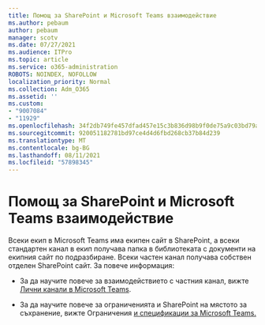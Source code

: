 ```yaml
---
title: Помощ за SharePoint и Microsoft Teams взаимодействие
ms.author: pebaum
author: pebaum
manager: scotv
ms.date: 07/27/2021
ms.audience: ITPro
ms.topic: article
ms.service: o365-administration
ROBOTS: NOINDEX, NOFOLLOW
localization_priority: Normal
ms.collection: Adm_O365
ms.assetid: ''
ms.custom:
- "9007084"
- "11929"
ms.openlocfilehash: 34f2db749fe457dfad457e15c3b836d98b9f0de75a9c03bd79a3c1a8f4d4d4de
ms.sourcegitcommit: 920051182781bd97ce4d4d6fbd268cb37b84d239
ms.translationtype: MT
ms.contentlocale: bg-BG
ms.lasthandoff: 08/11/2021
ms.locfileid: "57898345"
---
```

# <a name="help-with-the-sharepoint-and-microsoft-teams-interaction"></a>Помощ за SharePoint и Microsoft Teams взаимодействие

Всеки екип в Microsoft Teams има екипен сайт в SharePoint, а всеки стандартен канал в екип получава папка в библиотеката с документи на екипния сайт по подразбиране. Всеки частен канал получава собствен отделен SharePoint сайт. За повече информация:

- За да научите повече за взаимодействието с частния канал, вижте [Лични канали в Microsoft Teams](https://docs.microsoft.com/MicrosoftTeams/private-channels#private-channel-sharepoint-sites).

- За да научите повече за ограниченията и SharePoint на мястото за съхранение, вижте Ограничения [и спецификации за Microsoft Teams.](https://docs.microsoft.com/microsoftteams/limits-specifications-teams#storage) 
